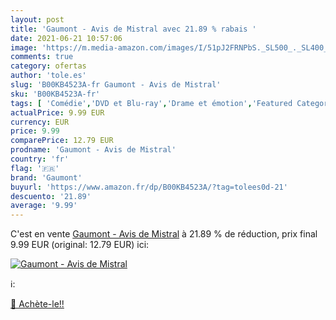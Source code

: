 ```yaml
---
layout: post
title: 'Gaumont - Avis de Mistral avec 21.89 % rabais '
date: 2021-06-21 10:57:06
image: 'https://m.media-amazon.com/images/I/51pJ2FRNPbS._SL500_._SL400_.jpg'
comments: true
category: ofertas
author: 'tole.es'
slug: 'B00KB4523A-fr Gaumont - Avis de Mistral'
sku: 'B00KB4523A-fr'
tags: [ 'Comédie','DVD et Blu-ray','Drame et émotion','Featured Categories','Films','gaumont', ]
actualPrice: 9.99 EUR
currency: EUR
price: 9.99
comparePrice: 12.79 EUR
prodname: 'Gaumont - Avis de Mistral'
country: 'fr'
flag: '🇫🇷'
brand: 'Gaumont'
buyurl: 'https://www.amazon.fr/dp/B00KB4523A/?tag=tolees0d-21'
descuento: '21.89'
average: '9.99'
---
```


C'est en vente [Gaumont - Avis de Mistral](https://www.amazon.fr/dp/B00KB4523A/?tag=tolees0d-21)  à  21.89 % de réduction, prix final  9.99 EUR (original: 12.79 EUR) ici:

[![Gaumont - Avis de Mistral](https://m.media-amazon.com/images/I/51pJ2FRNPbS._SL500_._SL400_.jpg)](https://www.amazon.fr/dp/B00KB4523A/?tag=tolees0d-21)

ℹ️:


[🛒 Achète-le!!](https://www.amazon.fr/dp/B00KB4523A/?tag=tolees0d-21)
